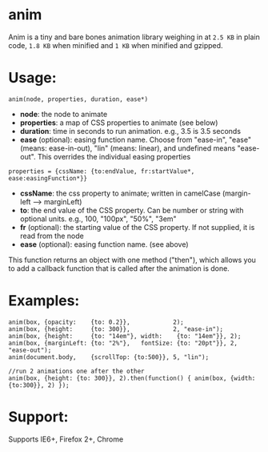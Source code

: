 anim
====

Anim is a tiny and bare bones animation library weighing in at `2.5 KB` in plain code, `1.8 KB` when minified and `1 KB` when minified and gzipped.

Usage:
=====
``anim(node, properties, duration, ease*)``

* **node**: the node to animate
* **properties**: a map of CSS properties to animate (see below)
* **duration**: time in seconds to run animation. e.g., 3.5 is 3.5 seconds
* **ease** (optional): easing function name. Choose from "ease-in", "ease" (means: ease-in-out), "lin" (means: linear), and undefined means "ease-out". This overrides the individual easing properties

``properties = {cssName: {to:endValue, fr:startValue*, ease:easingFunction*}}``

* **cssName**: the css property to animate; written in camelCase (margin-left --> marginLeft)
* **to**: the end value of the CSS property. Can be number or string with optional units. e.g., 100, "100px", "50%", "3em"
* **fr** (optional): the starting value of the CSS property. If not supplied, it is read from the node
* **ease** (optional): easing function name. (see above)

This function returns an object with one method ("then"), which allows you to add a callback function that is called after the animation is done.

Examples:
=====
    anim(box, {opacity:    {to: 0.2}},            2);
    anim(box, {height:     {to: 300}},            2, "ease-in");
    anim(box, {height:     {to: "14em"}, width:    {to: "14em"}}, 2);
    anim(box, {marginLeft: {to: "2%"},   fontSize: {to: "20pt"}}, 2,   "ease-out");
    anim(document.body,    {scrollTop: {to:500}}, 5, "lin");

    //run 2 animations one after the other
    anim(box, {height: {to: 300}}, 2).then(function() { anim(box, {width: {to:300}}, 2) });


Support:
=====
Supports IE6+, Firefox 2+, Chrome
